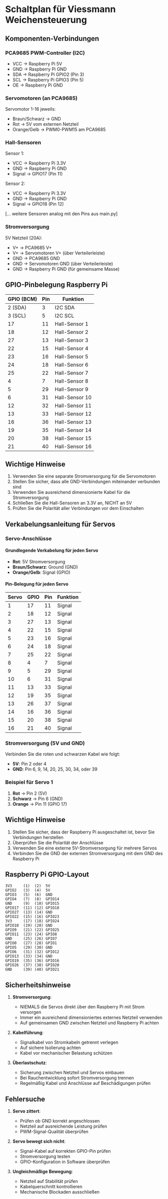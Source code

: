 # Schaltplan für Viessmann Weichensteuerung

## Komponenten-Verbindungen

### PCA9685 PWM-Controller (I2C)
- VCC → Raspberry Pi 5V
- GND → Raspberry Pi GND
- SDA → Raspberry Pi GPIO2 (Pin 3)
- SCL → Raspberry Pi GPIO3 (Pin 5)
- OE → Raspberry Pi GND

### Servomotoren (an PCA9685)
Servomotor 1-16 jeweils:
- Braun/Schwarz → GND
- Rot → 5V vom externen Netzteil
- Orange/Gelb → PWM0-PWM15 am PCA9685

### Hall-Sensoren
Sensor 1:
- VCC → Raspberry Pi 3.3V
- GND → Raspberry Pi GND
- Signal → GPIO17 (Pin 11)

Sensor 2:
- VCC → Raspberry Pi 3.3V
- GND → Raspberry Pi GND
- Signal → GPIO18 (Pin 12)

[... weitere Sensoren analog mit den Pins aus main.py]

### Stromversorgung
5V Netzteil (20A):
- V+ → PCA9685 V+
- V+ → Servomotoren V+ (über Verteilerleiste)
- GND → PCA9685 GND
- GND → Servomotoren GND (über Verteilerleiste)
- GND → Raspberry Pi GND (für gemeinsame Masse)

## GPIO-Pinbelegung Raspberry Pi

| GPIO (BCM) | Pin | Funktion           |
|------------|-----|-------------------|
| 2 (SDA)    | 3   | I2C SDA          |
| 3 (SCL)    | 5   | I2C SCL          |
| 17         | 11  | Hall-Sensor 1    |
| 18         | 12  | Hall-Sensor 2    |
| 27         | 13  | Hall-Sensor 3    |
| 22         | 15  | Hall-Sensor 4    |
| 23         | 16  | Hall-Sensor 5    |
| 24         | 18  | Hall-Sensor 6    |
| 25         | 22  | Hall-Sensor 7    |
| 4          | 7   | Hall-Sensor 8    |
| 5          | 29  | Hall-Sensor 9    |
| 6          | 31  | Hall-Sensor 10   |
| 12         | 32  | Hall-Sensor 11   |
| 13         | 33  | Hall-Sensor 12   |
| 16         | 36  | Hall-Sensor 13   |
| 19         | 35  | Hall-Sensor 14   |
| 20         | 38  | Hall-Sensor 15   |
| 21         | 40  | Hall-Sensor 16   |

## Wichtige Hinweise
1. Verwenden Sie eine separate Stromversorgung für die Servomotoren
2. Stellen Sie sicher, dass alle GND-Verbindungen miteinander verbunden sind
3. Verwenden Sie ausreichend dimensionierte Kabel für die Stromversorgung
4. Schließen Sie die Hall-Sensoren an 3.3V an, NICHT an 5V
5. Prüfen Sie die Polarität aller Verbindungen vor dem Einschalten

## Verkabelungsanleitung für Servos

### Servo-Anschlüsse

#### Grundlegende Verkabelung für jeden Servo
- **Rot**: 5V Stromversorgung
- **Braun/Schwarz**: Ground (GND)
- **Orange/Gelb**: Signal (GPIO)

#### Pin-Belegung für jeden Servo

| Servo | GPIO | Pin | Funktion |
|-------|------|-----|-----------|
| 1 | 17 | 11 | Signal |
| 2 | 18 | 12 | Signal |
| 3 | 27 | 13 | Signal |
| 4 | 22 | 15 | Signal |
| 5 | 23 | 16 | Signal |
| 6 | 24 | 18 | Signal |
| 7 | 25 | 22 | Signal |
| 8 | 4  | 7  | Signal |
| 9 | 5  | 29 | Signal |
| 10| 6  | 31 | Signal |
| 11| 13 | 33 | Signal |
| 12| 19 | 35 | Signal |
| 13| 26 | 37 | Signal |
| 14| 16 | 36 | Signal |
| 15| 20 | 38 | Signal |
| 16| 21 | 40 | Signal |

### Stromversorgung (5V und GND)
Verbinden Sie die roten und schwarzen Kabel wie folgt:
- **5V**: Pin 2 oder 4
- **GND**: Pin 6, 9, 14, 20, 25, 30, 34, oder 39

### Beispiel für Servo 1
1. **Rot** → Pin 2 (5V)
2. **Schwarz** → Pin 6 (GND)
3. **Orange** → Pin 11 (GPIO 17)

## Wichtige Hinweise
1. Stellen Sie sicher, dass der Raspberry Pi ausgeschaltet ist, bevor Sie Verbindungen herstellen
2. Überprüfen Sie die Polarität der Anschlüsse
3. Verwenden Sie eine externe 5V-Stromversorgung für mehrere Servos
4. Verbinden Sie die GND der externen Stromversorgung mit dem GND des Raspberry Pi

## Raspberry Pi GPIO-Layout
```
3V3     (1)  (2)  5V
GPIO2   (3)  (4)  5V
GPIO3   (5)  (6)  GND
GPIO4   (7)  (8)  GPIO14
GND     (9)  (10) GPIO15
GPIO17  (11) (12) GPIO18
GPIO27  (13) (14) GND
GPIO22  (15) (16) GPIO23
3V3     (17) (18) GPIO24
GPIO10  (19) (20) GND
GPIO9   (21) (22) GPIO25
GPIO11  (23) (24) GPIO8
GND     (25) (26) GPIO7
GPIO0   (27) (28) GPIO1
GPIO5   (29) (30) GND
GPIO6   (31) (32) GPIO12
GPIO13  (33) (34) GND
GPIO19  (35) (36) GPIO16
GPIO26  (37) (38) GPIO20
GND     (39) (40) GPIO21
```

## Sicherheitshinweise

1. **Stromversorgung**:
   - NIEMALS die Servos direkt über den Raspberry Pi mit Strom versorgen
   - Immer ein ausreichend dimensioniertes externes Netzteil verwenden
   - Auf gemeinsamen GND zwischen Netzteil und Raspberry Pi achten

2. **Kabelführung**:
   - Signalkabel von Stromkabeln getrennt verlegen
   - Auf sichere Isolierung achten
   - Kabel vor mechanischer Belastung schützen

3. **Überlastschutz**:
   - Sicherung zwischen Netzteil und Servos einbauen
   - Bei Rauchentwicklung sofort Stromversorgung trennen
   - Regelmäßig Kabel und Anschlüsse auf Beschädigungen prüfen

## Fehlersuche

1. **Servo zittert**:
   - Prüfen ob GND korrekt angeschlossen
   - Netzteil auf ausreichende Leistung prüfen
   - PWM-Signal-Qualität überprüfen

2. **Servo bewegt sich nicht**:
   - Signal-Kabel auf korrekten GPIO-Pin prüfen
   - Stromversorgung testen
   - GPIO-Konfiguration in Software überprüfen

3. **Ungleichmäßige Bewegung**:
   - Netzteil auf Stabilität prüfen
   - Kabelquerschnitt kontrollieren
   - Mechanische Blockaden ausschließen
